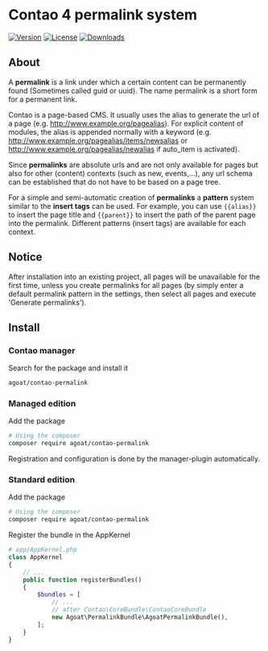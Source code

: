 # Contao 4 permalink system

[![Version](https://img.shields.io/packagist/v/agoat/contao-permalink.svg?style=flat-square)](http://packagist.org/packages/agoat/contao-permalink)
[![License](https://img.shields.io/packagist/l/agoat/contao-permalink.svg?style=flat-square)](http://packagist.org/packages/agoat/contao-permalink)
[![Downloads](https://img.shields.io/packagist/dt/agoat/contao-permalink.svg?style=flat-square)](http://packagist.org/packages/agoat/contao-permalink) 

## About
A **permalink** is a link under which a certain content can be permanently found (Sometimes called guid or uuid). The name permalink is a short form for a permanent link.

Contao is a page-based CMS. It usually uses the alias to generate the url of a page (e.g. http://www.example.org/pagealias). For explicit content of modules, the alias is appended normally with a keyword (e.g. http://www.example.org/pagealias/items/newsalias or http://www.example.org/pagealias/newalias if auto_item is activated).

Since **permalinks** are absolute urls and are not only available for pages but also for other (content) contexts (such as new, events,...), any url schema can be established that do not have to be based on a page tree.

For a simple and semi-automatic creation of **permalinks** a **pattern** system similar to the **insert tags** can be used. For example, you can use `{{alias}}` to insert the page title and `{{parent}}` to insert the path of the parent page into the permalink. 
Different patterns (insert tags) are available for each context.

## Notice
After installation into an existing project, all pages will be unavailable for the first time, unless you create permalinks for all pages (by simply enter a default permalink pattern in the settings, then select all pages and execute 'Generate permalinks').

## Install
### Contao manager
Search for the package and install it
```bash
agoat/contao-permalink
```

### Managed edition
Add the package
```bash
# Using the composer
composer require agoat/contao-permalink
```
Registration and configuration is done by the manager-plugin automatically.

### Standard edition
Add the package
```bash
# Using the composer
composer require agoat/contao-permalink
```
Register the bundle in the AppKernel
```php
# app/AppKernel.php
class AppKernel
{
    // ...
    public function registerBundles()
    {
        $bundles = [
            // ...
            // after Contao\CoreBundle\ContaoCoreBundle
            new Agoat\PermalinkBundle\AgoatPermalinkBundle(),
        ];
    }
}
```
